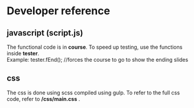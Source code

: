 # Developer reference
## javascript (script.js)
The functional code is in **course**.
To speed up testing, use the functions inside **tester**. <br>
Example: tester.fEnd(); //forces the course to go to show the ending slides

## css
The css is done using scss compiled using gulp. To refer to the full css code, refer to **/css/main.css** .